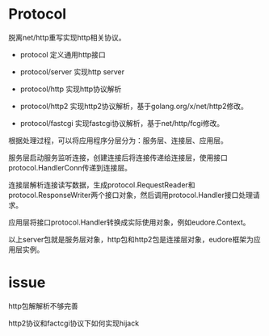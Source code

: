 # Protocol

脱离net/http重写实现http相关协议。

- protocol 定义通用http接口

- protocol/server 实现http server

- protocol/http 实现http协议解析

- protocol/http2 实现http2协议解析，基于golang.org/x/net/http2修改。

- protocol/fastcgi 实现fastcgi协议解析，基于net/http/fcgi修改。

根据处理过程，可以将应用程序分层分为：服务层、连接层、应用层。

服务层启动服务监听连接，创建连接后将连接传递给连接层，使用接口protocol.HandlerConn传递到连接层。

连接层解析连接读写数据，生成protocol.RequestReader和protocol.ResponseWriter两个接口对象，然后调用protocol.Handler接口处理请求。

应用层将接口protocol.Handler转换成实际使用对象，例如eudore.Context。

以上server包就是服务层对象，http包和http2包是连接层对象，eudore框架为应用层实例。

# issue

http包解解析不够完善

http2协议和factcgi协议下如何实现hijack

